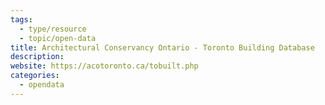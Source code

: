 ```yaml
---
tags:
  - type/resource
  - topic/open-data
title: Architectural Conservancy Ontario - Toronto Building Database
description: 
website: https://acotoronto.ca/tobuilt.php
categories:
  - opendata
---
```


